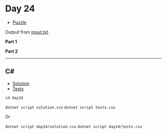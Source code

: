 # Day 24

- [Puzzle](PUZZLE.md)

Output from [input.txt](input.txt).

<!-- Output from [input.txt](day#/input.txt). -->

**Part 1**

>

**Part 2**

>

---

## C#

- [Solution](solution.csx)
- [Tests](tests.csx)

`cd day24`

`dotnet script solution.csx`
`dotnet script tests.csx`

Or

`dotnet script day24/solution.csx`
`dotnet script day24/tests.csx`
